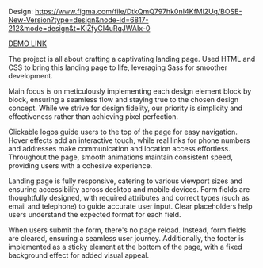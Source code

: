 Design:
https://www.figma.com/file/DtkQmQ797hk0nI4KfMi2Uq/BOSE-New-Version?type=design&node-id=6817-212&mode=design&t=KiZfyCI4uRqJWAIx-0

[DEMO LINK](https://kshepetska.github.io/layout_landing-page/)

The project is all about crafting a captivating landing page. Used HTML and CSS to bring this landing page to life, leveraging Sass for smoother development.

Main focus is on meticulously implementing each design element block by block, ensuring a seamless flow and staying true to the chosen design concept. While we strive for design fidelity, our priority is simplicity and effectiveness rather than achieving pixel perfection.

Clickable logos guide users to the top of the page for easy navigation. Hover effects add an interactive touch, while real links for phone numbers and addresses make communication and location access effortless. Throughout the page, smooth animations maintain consistent speed, providing users with a cohesive experience.

Landing page is fully responsive, catering to various viewport sizes and ensuring accessibility across desktop and mobile devices. Form fields are thoughtfully designed, with required attributes and correct types (such as email and telephone) to guide accurate user input. Clear placeholders help users understand the expected format for each field.

When users submit the form, there's no page reload. Instead, form fields are cleared, ensuring a seamless user journey. Additionally, the footer is implemented as a sticky element at the bottom of the page, with a fixed background effect for added visual appeal.

